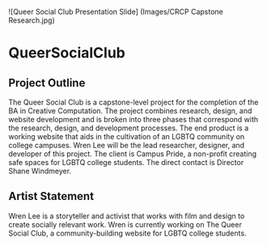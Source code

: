 ![Queer Social Club Presentation Slide] (Images/CRCP Capstone Research.jpg)
# QueerSocialClub

## Project Outline
The Queer Social Club is a capstone-level project for the completion of the BA in Creative Computation. The project combines research, design, and website development and is broken into three phases that correspond with the research, design, and development processes. The end product is a working website that aids in the cultivation of an LGBTQ community on college campuses.
Wren Lee will be the lead researcher, designer, and developer of this project. 
The client is Campus Pride, a non-profit creating safe spaces for LGBTQ college students. The direct contact is Director Shane Windmeyer.

## Artist Statement
Wren Lee is a storyteller and activist that works with film and design to create socially relevant work. Wren is currently working on The Queer Social Club, a community-building website for LGBTQ college students.
